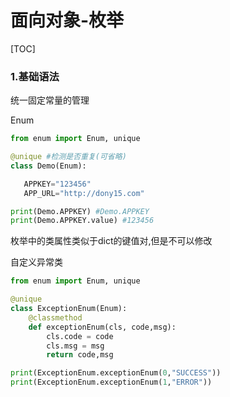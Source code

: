 # 面向对象-枚举

[TOC]

### 1.基础语法

统一固定常量的管理

Enum

```python
from enum import Enum, unique

@unique #检测是否重复(可省略)
class Demo(Enum):

   APPKEY="123456"
   APP_URL="http://dony15.com"

print(Demo.APPKEY) #Demo.APPKEY
print(Demo.APPKEY.value) #123456
```

枚举中的类属性类似于dict的键值对,但是不可以修改



自定义异常类

```python
from enum import Enum, unique

@unique
class ExceptionEnum(Enum):
    @classmethod
    def exceptionEnum(cls, code,msg):
        cls.code = code
        cls.msg = msg
        return code,msg

print(ExceptionEnum.exceptionEnum(0,"SUCCESS"))
print(ExceptionEnum.exceptionEnum(1,"ERROR"))
```

